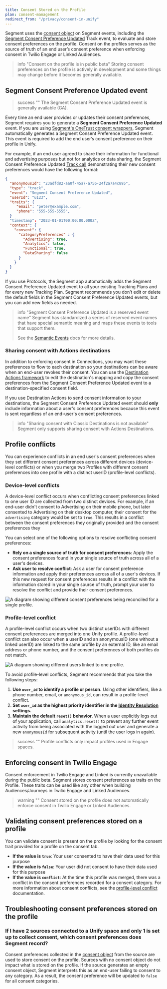 ```yaml
---
title: Consent Stored on the Profile
plan: consent-management
redirect_from: "/privacy/consent-in-unify"
---
```


Segment uses the [consent object](/docs/privacy/consent-management/consent-in-segment-connections/#consent-object) on Segment events, including the [Segment Consent Preference Updated](#segment-consent-preference-updated-event) Track event, to evaluate and store consent preferences on the profile. Consent on the profiles serves as the source of truth of an end user’s consent preference when enforcing consent in Twilio Engage or Linked Audiences.

> info "Consent on the profile is in public beta"
> Storing consent preferences on the profile is actively in development and some things may change before it becomes generally available.


## Segment Consent Preference Updated event

> success ""
> The Segment Consent Preference Updated event is generally available (GA). 

Every time an end user provides or updates their consent preferences, Segment requires you to generate a **Segment Consent Preference Updated** event. If you are using [Segment's OneTrust consent wrappers](/docs/privacy/consent-management/configure-consent-management/#step-2-integrating-your-cmp-with-segment), Segment automatically generates a Segment Consent Preference Updated event. This event is required to add the end user’s consent preference on their profile in Unify.

For example, if an end user agreed to share their information for functional and advertising purposes but not for analytics or data sharing, the Segment Consent Preference Updated [Track call](/docs/connections/spec/track/) demonstrating their new consent preferences would have the following format:

``` json
{
  "anonymousId": "23adfd82-aa0f-45a7-a756-24f2a7a4c895",
  "type": "track",
  "event": "Segment Consent Preference Updated",
  "userId": "u123",
  "traits": {
     "email": "peter@example.com",
     "phone": "555-555-5555",
  }
  "timestamp": "2023-01-01T00:00:00.000Z",
  "context": {
    "consent": {
      "categoryPreferences" : {
        "Advertising": true,
        "Analytics": false,
        "Functional": true,
        "DataSharing": false
      }
    }
  }
}
```

If you use Protocols, the Segment app automatically adds the Segment Consent Preference Updated event to all your existing Tracking Plans and for every new Tracking Plan. Segment recommends you don’t edit or delete the default fields in the Segment Consent Preference Updated events, but you can add new fields as needed.

> info "Segment Consent Preference Updated is a reserved event name"
> Segment has standardized a series of reserved event names that have special semantic meaning and maps these events to tools that support them.
>
> See the [Semantic Events](/docs/connections/spec/semantic/) docs for more details.

### Sharing consent with Actions destinations

In addition to enforcing consent in Connections, you may want these preferences to flow to each destination so your destinations can be aware when an end-user revokes their consent. You can use the [Destination Actions framework](/docs/connections/destinations/destination-actions) to edit the destination's mapping and copy the consent preferences from the Segment Consent Preference Updated event to a destination-specified consent field. 

If you use Destination Actions to send consent information to your destinations, the Segment Consent Preference Updated event should **only** include information about a user's consent preferences because this event is sent regardless of an end-user's consent preferences. 

> info "Sharing consent with Classic Destinations is not available"
> Segment only supports sharing consent with Actions Destinations. 

## Profile conflicts
You can experience conflicts in an end user's consent preferences when they set different consent preferences across different devices (device-level conflicts) or when you merge two Profiles with different consent preferences into one profile with a distinct userID (profile-level conflicts).

### Device-level conflicts
A device-level conflict occurs when conflicting consent preferences linked to one user ID are collected from two distinct devices. For example, if an end-user didn't consent to Advertising on their mobile phone, but later consented to Advertising on their desktop computer, their consent for the `advertising` category would be set to `true`. This results in a conflict between the consent preferences they originally provided and the consent preferences they 

You can select one of the following options to resolve conflicting consent preferences:
- **Rely on a single source of truth for consent preferences**: Apply the consent preferences found in your single source of truth across all of a user's devices.
- **Ask user to resolve conflict**: Ask a user for consent preference information and apply their preferences across all of a user's devices. If this new request for consent preferences results in a conflict with the information stored in your single source of truth, prompt your user to resolve the conflict and provide their consent preferences. 

![A diagram showing different consent preferences being reconciled for a single profile.](images/device-level-consent-conflcit.png)

### Profile-level conflict
A profile-level conflict occurs when two distinct userIDs with different consent preferences are merged into one Unify profile. A profile-level conflict can also occur when a userID and an anonymousID (one without a linked userID) are linked to the same profile by an external ID, like an email address or phone number, and the consent preferences of both profiles do not match. 

![A diagram showing different users linked to one profile.](images/profile-level-consent-conflict.png)

To avoid profile-level conflicts, Segment recommends that you take the following steps:
1. **Use `user_id` to identify a profile or person.** Using other identifiers, like a phone number, email, or `anonymous_id`, can result in a profile-level conflict. 
2. **Set `user_id` as the highest priority identifier in the [Identity Resolution](/docs/unify/identity-resolution/identity-resolution-settings/#priority) settings.**
3. **Maintain the default `reset()` behavior.** When a user explicitly logs out of your application, call `analytics.reset()` to prevent any further event activity from being associated with the logged out user and generate a new `anonymousId` for subsequent activity (until the user logs in again).

> success ""
> Profile conflicts only impact profiles used in Engage spaces.

## Enforcing consent in Twilio Engage
Consent enforcement in Twilio Engage and Linked is currently unavailable during the public beta. Segment stores consent preferences as traits on the Profile. These traits can be used like any other when building Audiences/Journeys in Twilio Engage and Linked Audiences. 

> warning ""
> Consent stored on the profile does not automatically enforce consent in Twilio Engage or Linked Audiences.

## Validating consent preferences stored on a profile
You can validate consent is present on the profile by looking for the consent trait provided for a profile on the consent tab.

- **If the value is `true`**: Your user consented to have their data used for this purpose
- **If the value is `false`**: Your user did not consent to have their data used for this purpose
- **If the value is `conflict`**: At the time this profile was merged, there was a conflict in the consent preferences recorded for a consent category. For more information about consent conflicts, see the [profile-level conflict](#profile-level-conflict) documentation.


## Troubleshooting consent preferences stored on the profile

### If I have 2 sources connected to a Unify space and only 1 is set up to collect consent, which consent preferences does Segment record?
Consent preferences collected in the [consent object](/docs/privacy/consent-management/consent-in-segment-connections/#consent-object) from the source are used to store consent on the profile. Sources with no consent object do not impact what is stored on the profile. If the source generates an empty consent object, Segment interprets this as an end-user failing to consent to any category. As a result, the consent preference will be updated to `false` for all consent categories.